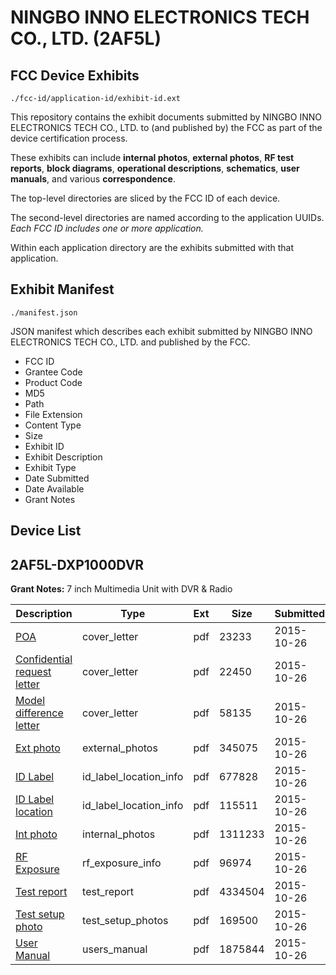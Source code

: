 # NINGBO INNO ELECTRONICS TECH CO., LTD. (2AF5L)
## FCC Device Exhibits

```
./fcc-id/application-id/exhibit-id.ext
```

This repository contains the exhibit documents submitted by NINGBO INNO ELECTRONICS TECH CO., LTD. to (and published by) the FCC as part of the device certification process.

These exhibits can include **internal photos**, **external photos**, **RF test reports**, **block diagrams**, **operational descriptions**, **schematics**, **user manuals**, and various **correspondence**.

The top-level directories are sliced by the FCC ID of each device.

The second-level directories are named according to the application UUIDs. *Each FCC ID includes one or more application.*

Within each application directory are the exhibits submitted with that application. 

## Exhibit Manifest

```
./manifest.json
```

JSON manifest which describes each exhibit submitted by NINGBO INNO ELECTRONICS TECH CO., LTD. and published by the FCC.

- FCC ID
- Grantee Code
- Product Code
- MD5
- Path
- File Extension
- Content Type
- Size
- Exhibit ID
- Exhibit Description
- Exhibit Type
- Date Submitted
- Date Available
- Grant Notes

## Device List
## 2AF5L-DXP1000DVR
**Grant Notes:** 7 inch Multimedia Unit with DVR & Radio

| Description | Type | Ext | Size | Submitted | Available |
| ----------- | ---- | --- | ---- | --------- | --------- |
| [POA](2AF5L-DXP1000DVR/c278c6eba604f6edb21f74a6b2efa0a2/2793957.pdf) | cover_letter | pdf | 23233 | 2015-10-26 | 2015-10-26 |
| [Confidential request letter](2AF5L-DXP1000DVR/c278c6eba604f6edb21f74a6b2efa0a2/2793958.pdf) | cover_letter | pdf | 22450 | 2015-10-26 | 2015-10-26 |
| [Model difference letter](2AF5L-DXP1000DVR/c278c6eba604f6edb21f74a6b2efa0a2/2793959.pdf) | cover_letter | pdf | 58135 | 2015-10-26 | 2015-10-26 |
| [Ext photo](2AF5L-DXP1000DVR/c278c6eba604f6edb21f74a6b2efa0a2/2793963.pdf) | external_photos | pdf | 345075 | 2015-10-26 | 2015-10-26 |
| [ID Label](2AF5L-DXP1000DVR/c278c6eba604f6edb21f74a6b2efa0a2/2793965.pdf) | id_label_location_info | pdf | 677828 | 2015-10-26 | 2015-10-26 |
| [ID Label location](2AF5L-DXP1000DVR/c278c6eba604f6edb21f74a6b2efa0a2/2793966.pdf) | id_label_location_info | pdf | 115511 | 2015-10-26 | 2015-10-26 |
| [Int photo](2AF5L-DXP1000DVR/c278c6eba604f6edb21f74a6b2efa0a2/2793964.pdf) | internal_photos | pdf | 1311233 | 2015-10-26 | 2015-10-26 |
| [RF Exposure](2AF5L-DXP1000DVR/c278c6eba604f6edb21f74a6b2efa0a2/2793960.pdf) | rf_exposure_info | pdf | 96974 | 2015-10-26 | 2015-10-26 |
| [Test report](2AF5L-DXP1000DVR/c278c6eba604f6edb21f74a6b2efa0a2/2793961.pdf) | test_report | pdf | 4334504 | 2015-10-26 | 2015-10-26 |
| [Test setup photo](2AF5L-DXP1000DVR/c278c6eba604f6edb21f74a6b2efa0a2/2793962.pdf) | test_setup_photos | pdf | 169500 | 2015-10-26 | 2015-10-26 |
| [User Manual](2AF5L-DXP1000DVR/c278c6eba604f6edb21f74a6b2efa0a2/2793967.pdf) | users_manual | pdf | 1875844 | 2015-10-26 | 2015-10-26 |
